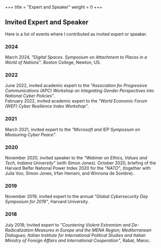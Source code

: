 +++
title = "Expert and Speaker"
weight = 0
+++


## Invited Expert and Speaker

Here is a list of events where I contributed as invited expert or speaker. 

### 2024
March 2024, *"Digital Spaces. Symposium on Attachment to Places in a World of Nations"*. Boston College, Newton, US. 

### 2022
June 2022, invited academic expert to the *"Association for Progressive Communications (APC) Workshop on Integrating Gender Perspectives into National Cyber Policies"*.	
February 2022, invited academic expert to the *"World Economic Forum (WEF) Cyber Resilience Index Workshop"*. 	

### 2021
March 2021, invited expert to the *"Microsoft and IEP Symposium on Measuring Cyber Peace"*.	

### 2020
November 2020, invited speaker to the *"Webinar on Ethics, Values and Tech, Indiana University"* (with Simon Jones).
October 2020, briefing of the Harvard Belfer National Power Index 2020 for the *"NATO"*, (together with Julia Voo, Simon Jones, Irfan Hemani, and Winnona de Sombre).  

### 2019
November 2019, invited expert to the annual *"Global Cybersecurity Day Symposium for 2019"*, Harvard University.

### 2018
July 2018; Invited expert to *"Countering Violent Extremism and De-Radicalization Measures in Europe and the MENA Region; Mediterranean Dialogues; Italian Institute for International Political Studies and Italian Ministry of Foreign Affairs and International Cooperation"*, Rabat, Maroc. 





